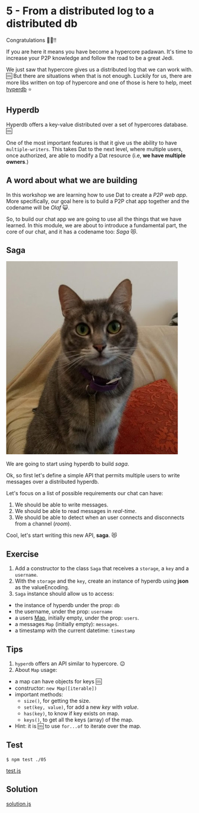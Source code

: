 # 5 - From a distributed log to a distributed db

Congratulations :tada::fireworks:!!

If you are here it means you have become a hypercore padawan. It's time to increase your P2P knowledge and follow the road to be a great Jedi.

We just saw that hypercore gives us a distributed log that we can work with. :cool:
But there are situations when that is not enough. Luckily for us, there are more libs written on top of hypercore and one of those is here to help, meet [hyperdb](/hyperdb) :star:

## Hyperdb

Hyperdb offers a key-value distributed over a set of hypercores database. :cool:

One of the most important features is that it give us the ability to have `multiple-writers`. This takes Dat to the next level, where multiple users, once authorized, are able to modify a Dat resource (i.e, **we have multiple owners**.)

## A word about what we are building

In this workshop we are learning how to use Dat to create a _P2P web app_. More specifically, our goal here is to build a P2P chat app together and the codename will be _Olaf_ :smiley_cat:.

So, to build our chat app we are going to use all the things that we have learned. In this module, we are about to introduce a fundamental part, the core of our chat, and it has a codename too: _Saga_ :heart_eyes_cat:.

## Saga

![saga](/assets/saga.jpg)

We are going to start using hyperdb to build _saga_.

Ok, so first let's define a simple API that permits multiple users to write messages over a distributed hyperdb.

Let's focus on a list of possible requirements our chat can have:

1. We should be able to write messages.
1. We should be able to read messages in _real-time_.
1. We should be able to detect when an user connects and disconnects from a channel (_room_).

Cool, let's start writing this new API, **saga**. :heart_eyes_cat:

## Exercise

1. Add a constructor to the class `Saga` that receives a `storage`, a `key` and a `username`.
2. With the `storage` and the `key`, create an instance of hyperdb using **json** as the valueEncoding.
3. `Saga` instance should allow us to access:
  * the instance of hyperdb under the prop: `db`
  * the username, under the prop: `username`
  * a users [Map](https://developer.mozilla.org/es/docs/Web/JavaScript/Referencia/Objetos_globales/Map), initially empty, under the prop: `users`.
  * a messages `Map` (initially empty): `messages`.
  * a timestamp with the current datetime: `timestamp`

## Tips

1. `hyperdb` offers an API similar to hypercore. :wink:
2. About `Map` usage:
  - a map can have objects for keys :cool:
  - constructor: `new Map([iterable])`
  - important methods:
    - `size()`, for getting the size.
    - `set(key, value)`, for add a new _key_ with _value_.
    - `has(key)`, to know if key exists on map.
    - `keys()`, to get all the keys (array) of the map.
  - Hint: it is :cool: to use `for...of` to iterate over the map.

<!-- tabs:start -->
## **Test**

```
$ npm test ./05
```

[test.js](./test.js ':include')

## **Solution**

[solution.js](./solution.js ':include')

<!-- tabs:end -->
